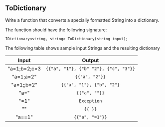 ## ToDictionary

Write a function that converts a specially formatted String into a dictionary.

The function should have the following signature:

`IDictionary<string, string> ToDictionary(string input);`

The following table shows sample input Strings and the resulting dictionary

| Input             | Output                               |
| :----------------:|:------------------------------------:|
| "a=1;b=2;c=3      | `{{"a", "1"}, {"b" "2"}, {"c", "3"}}`|
| "a=1;a=2"         | `{{"a", "2"}}`                       |
| "a=1;;b=2"        | `{{"a", "1"}, {"b", "2"}`            |
| "a="              | `{{"a", ""}}`                        |
| "=1"              | `Exception`                          |
| ""                | `{{ }}`                              |
| "a==1"            | `{{"a", "=1"}}`                      |

